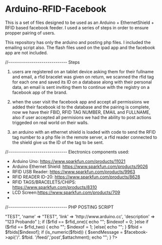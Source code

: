 Arduino-RFID-Facebook
=====================

This is a set of files designed to be used as an Arduino + EthernetShield + RFID based facebook feeder.
I used a series of steps in order to ensure propper pairing of users. 

This repository has only the arduino and posting php files.
I included the emailing script also.
The flash files used on the ipad app and the facebook app are not included.

//------------------------------
Steps

1. users are registered on an tablet device asking them for their fullname and email, a rfid bracelet was given on return, we scanned the rfid tag for each one and saved its ID on a database along with their personal data, an email 
is sent inviting them to continue with the registry on a facebook app of the brand.

2. when the user visit the facebook app and accept all permissions we added their facebook id to the database and the pairing is complete,
now we have their FBID, RFID TAG NUMBER, EMAIL and FULLNAME, also if user accepted all permisions we had the ability to post actions triggeded on real world on their walls.

3. an arduino with an ethernet shield is loaded with code to send the RFID tag number to a php file in the remote server, a rfid reader connected to the shield give us the ID of the tag to be sent.

//------------------------------
Electronics components used:

- Arduino Uno: https://www.sparkfun.com/products/11021
- Arduino Ethernet Shield: https://www.sparkfun.com/products/9026
- RFID USB Reader: https://www.sparkfun.com/products/9963
- RFID READER ID-20: https://www.sparkfun.com/products/8628
- RFID TAGS/BRACELETS/CHIPS: https://www.sparkfun.com/products/8310
- LCD Screen:https://www.sparkfun.com/products/709
- 
//------------------------------
PHP POSTING SCRIPT

<?php
require_once "lib/facebook.php";
require_once "lib/fbmain.php";
//i have only two fbid's to test, mine and my cat-testUser
$fbids = array("637008951", "100002463788678");

$rfid = $_GET['rfid'];
// and i have only two rfid tags to test.
$rfid_one = "39008588AB9F";
$rfid_two = "4D004B20FDDB";

$indexof = -1;
$fbid = "0";

$attachment = array(
	'message' => "TEST",
 	'name' => "TEST",
 	'link' => 'http://www.arduino.cc',
 	'description' => "123 Probando"
 );


if ($rfid == $rfid_one){
	echo "<LUIS>";
	$indexof = 0;
}else if ($rfid == $rfid_two) {
	echo "<NEKO>";
	$indexof = 1;
}else{
	echo "<mismatch>";
}

$fbid = $fbids[$indexof];

if (is_numeric($fbid)) {
	$sendMessage = $facebook->api('/'. $fbid. '/feed/','post',$attachment);
	echo "<ok>";
}

?>




